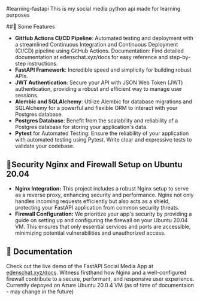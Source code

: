#learning-fastapi
This is my social media python api made for learning purposes

##🔗 Some Features
- **GitHub Actions CI/CD Pipeline**: Automated testing and deployment with a streamlined Continuous Integration and Continuous Deployment (CI/CD) pipeline using GitHub Actions.
Documentation: Find detailed documentation at edenschat.xyz/docs for easy reference and step-by-step instructions.
- **FastAPI Framework**: Incredible speed and simplicity for building robust APIs.
- **JWT Authentication**: Secure your API with JSON Web Token (JWT) authentication, providing a robust and efficient way to manage user sessions.
- **Alembic and SQLAlchemy**: Utilize Alembic for database migrations and SQLAlchemy for a powerful and flexible ORM to interact with your Postgres database.
- **Postgres Database**: Benefit from the scalability and reliability of a Postgres database for storing your application's data.
- **Pytest** for Automated Testing: Ensure the reliability of your application with automated testing using Pytest. Write clear and expressive tests to validate your codebase.

## 🔐Security Nginx and Firewall Setup on Ubuntu 20.04
- **Nginx Integration:** This project includes a robust Nginx setup to serve as a reverse proxy, enhancing security and performance. Nginx not only handles incoming requests efficiently but also acts as a shield, protecting your FastAPI application from common security threats.
- **Firewall Configuration:** We prioritize your app's security by providing a guide on setting up and configuring the firewall on your Ubuntu 20.04 VM. This ensures that only essential services and ports are accessible, minimizing potential vulnerabilities and unauthorized access.


## 📘 Documentation
Check out the live demo of the FastAPI Social Media App at [edenschat.xyz/docs](https://edenschat.xyz/docs). Witness firsthand how Nginx and a well-configured firewall contribute to a secure, performant, and responsive user experience.
Currently depoyed on Azure Ubuntu  20.0.4 VM (as of time of documentaion - may change in the future)
